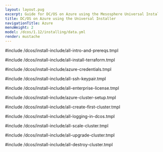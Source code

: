 ```yaml
---
layout: layout.pug
excerpt: Guide for DC/OS on Azure using the Mesosphere Universal Installer
title: DC/OS on Azure using the Universal Installer
navigationTitle: Azure
menuWeight: 2
model: /dcos/1.12/installing/data.yml
render: mustache
---
```


#include /dcos/install-include/all-intro-and-prereqs.tmpl

#include /dcos/install-include/all-install-terraform.tmpl

#include /dcos/install-include/azure-credentials.tmpl

#include /dcos/install-include/all-ssh-keypair.tmpl

#include /dcos/install-include/all-enterprise-license.tmpl

#include /dcos/install-include/azure-cluster-setup.tmpl

#include /dcos/install-include/all-create-first-cluster.tmpl

#include /dcos/install-include/all-logging-in-dcos.tmpl

#include /dcos/install-include/all-scale-cluster.tmpl

#include /dcos/install-include/all-upgrade-cluster.tmpl

#include /dcos/install-include/all-destroy-cluster.tmpl